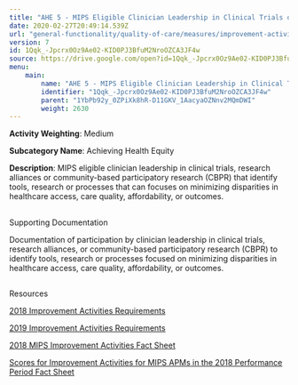 ```yaml
---
title: "AHE 5 - MIPS Eligible Clinician Leadership in Clinical Trials or CBPR"
date: 2020-02-27T20:49:14.539Z
url: "general-functionality/quality-of-care/measures/improvement-activities-measures/2018-improvement-activities/ahe-5-mips-eligible-clinician-leadership-in-clinical-trials-or-cbpr.html"
version: 7
id: 1Qqk_-Jpcrx0Oz9Ae02-KID0PJ3BfuM2NroOZCA3JF4w
source: https://drive.google.com/open?id=1Qqk_-Jpcrx0Oz9Ae02-KID0PJ3BfuM2NroOZCA3JF4w
menu:
    main:
        name: "AHE 5 - MIPS Eligible Clinician Leadership in Clinical Trials or CBPR"
        identifier: "1Qqk_-Jpcrx0Oz9Ae02-KID0PJ3BfuM2NroOZCA3JF4w"
        parent: "1YbPb92y_0ZPiXk8hR-D11GKV_1AacyaOZNnv2MQmDWI"
        weight: 2630
---
```









**Activity Weighting**: Medium

**Subcategory Name**: Achieving Health Equity

**Description**: MIPS eligible clinician leadership in clinical trials, research alliances or community-based participatory research (CBPR) that identify tools, research or processes that can focuses on minimizing disparities in healthcare access, care quality, affordability, or outcomes.







## 

Supporting Documentation

Documentation of participation by clinician leadership in clinical trials, research alliances, or community-based participatory research (CBPR) to identify tools, research or processes focused on minimizing disparities in healthcare access, care quality, affordability, or outcomes.







## 

Resources

[2018 Improvement Activities Requirements](https://qpp.cms.gov/mips/improvement-activities?py=2018)

[2019 Improvement Activities Requirements](https://qpp.cms.gov/mips/improvement-activities?py=2019)

[2018 MIPS Improvement Activities Fact Sheet](https://qpp.cms.gov/resource/2018%20MIPS%20Improvement%20Activities%20Fact%20Sheet)

[Scores for Improvement Activities for MIPS APMs in the 2018 Performance Period Fact Sheet](https://qpp.cms.gov/resource/2018%20MIPS%20APMs%20improvement%20Activities%20scores%20fact%20sheet)

